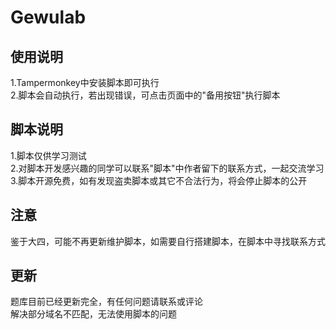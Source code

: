 # Gewulab
##  使用说明
1.Tampermonkey中安装脚本即可执行  
2.脚本会自动执行，若出现错误，可点击页面中的"备用按钮"执行脚本   
##  脚本说明
1.脚本仅供学习测试   
2.对脚本开发感兴趣的同学可以联系"脚本"中作者留下的联系方式，一起交流学习  
3.脚本开源免费，如有发现盗卖脚本或其它不合法行为，将会停止脚本的公开  
##  注意
鉴于大四，可能不再更新维护脚本，如需要自行搭建脚本，在脚本中寻找联系方式

##  更新
题库目前已经更新完全，有任何问题请联系或评论  
解决部分域名不匹配，无法使用脚本的问题
